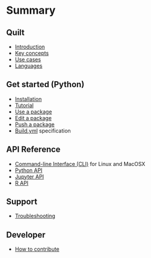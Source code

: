 # Summary

## Quilt

* [Introduction](README.md)
* [Key concepts](terminology.md)
* [Use cases](use-cases.md)
* [Languages](supported-languages.md)

## Get started (Python)

* [Installation](installation.md)
* [Tutorial](https://blog.quiltdata.com/data-packages-for-fast-reproducible-python-analysis-c74b78015c7f)
* [Use a package](use-a-package.md)
* [Edit a package](edit-a-package.md)
* [Push a package](make-a-package.md)
* [Build.yml](buildyml.md) specification

## API Reference

* [Command-line Interface (CLI)](cli.md) for Linux and MacOSX
* [Python API](api-python.md)
* [Jupyter API](api-jupyter.md)
* [R API](api-r.md)

## Support

* [Troubleshooting](troubleshooting.md)

## Developer

* [How to contribute](developer-basics.md)
